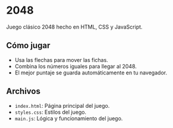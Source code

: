 # 2048

Juego clásico 2048 hecho en HTML, CSS y JavaScript.

## Cómo jugar
- Usa las flechas para mover las fichas.
- Combina los números iguales para llegar al 2048.
- El mejor puntaje se guarda automáticamente en tu navegador.

## Archivos
- `index.html`: Página principal del juego.
- `styles.css`: Estilos del juego.
- `main.js`: Lógica y funcionamiento del juego.
